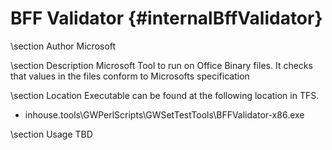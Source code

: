 BFF Validator  {#internalBffValidator}
===========================================

\section Author
Microsoft

\section Description
Microsoft Tool to run on Office Binary files. It checks that values in the files conform to Microsofts specification

\section Location
Executable can be found at the following location in TFS.

- inhouse.tools\GWPerlScripts\GWSetTestTools\BFFValidator-x86.exe


\section Usage
TBD